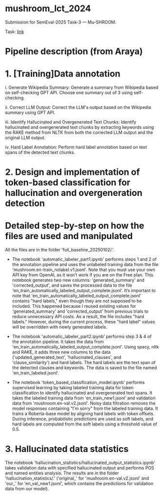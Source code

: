 # mushroom_lct_2024
Submission for SemEval-2025 Task-3 — Mu-SHROOM.

Task: [link](https://helsinki-nlp.github.io/shroom/)

# Pipeline description (from Araya)


# 1. [Training]Data annotation
  i. Generate Wikipedia Summary: Generate a summary from Wikipedia based on self-checking GPT API. Choose one summary out of 3 using self-checking.
  
  ii. Correct LLM Output: Correct the LLM's output based on the Wikipedia summary using GPT API.
  
  iii. Identify Hallucinated and Overgenerated Text Chunks: Identify hallucinated and overgenerated text chunks by extracting keywords using the RAKE method from NLTK from both the corrected LLM output and the original LLM output.
  
  iv. Hard Label Annotation: Perform hard label annotation based on text spans of the detected text chunks.
# 2. Design and implementation of token-based classification for hallucination and overgeneration detection

# Detailed step-by-step on how the files are used and manipulated

All the files are in the folder 'full_baseline_20250102/.'.

* The notebook 'automatic_labeler_part1.ipynb' performs steps 1 and 2 of the annotation pipeline and uses the unlabeled training data from the file 'mushroom.en-train_nolabel.v1.jsonl'. Note that you must use your own API key from OpenAI, as it won’t work if you are on the Free plan.
This notebook generates two new columns: 'generated_summary' and 'corrected_output', and saves the processed data to the file 'en_train_automatically_labeled_output_complete.jsonl'.
It’s important to note that 'en_train_automatically_labeled_output_complete.jsonl' contains "hard labels," even though they are not supposed to be included. This happened because I reused existing values for 'generated_summary' and 'corrected_output' from previous trials to reduce unnecessary API costs. As a result, the file includes "hard labels." However, during the current process, these "hard label" values will be overridden with newly generated labels.

* The notebook 'automatic_labeler_part2.ipynb' performs step 3 & 4 of the annotation pipeline. It takes the data from 'en_train_automatically_labeled_output_complete.jsonl'. Using spacy, nltk and RAKE, it adds three new columns to the data ('updated_generated_text', 'hallucinated_clauses', and 'clause_similarity') and hard labels. The hard labels are the text span of the detected clauses and keywords. The data is saved to the file named 'en_train_labeled.jsonl'.

* The notebook 'token_based_classification_model.ipynb' performs supervised learning by taking labeled training data for token classification to identify hallucinated and overgenerated text spans. It takes the labeled training data from 'en_train_new1.jsonl' and validation data from 'mushroom.en-val.v2.jsonl'. Noisy data filtration removes the model responses containing "I'm sorry" from the labeled training data. It trains a Roberta-base model by aligning hard labels with token offsets. During inference, probabilistic predictions are used as soft labels, and hard labels are computed from the soft labels using a threshold value of 0.5.

# 3. Hallucinated data statistics

The notebook 'hallucination_statistics/hallucinated_output_statistics.ipynb' takes validation data with specified hallucinated output and performs POS and named entities analysis. The results are in the folder 'hallucination_statistics/.' ('original_' for 'mushroom.en-val.v2.jsonl' and 'our_' for 'en_val_new1.jsonl', which contains the predictions for validation data from our model).

